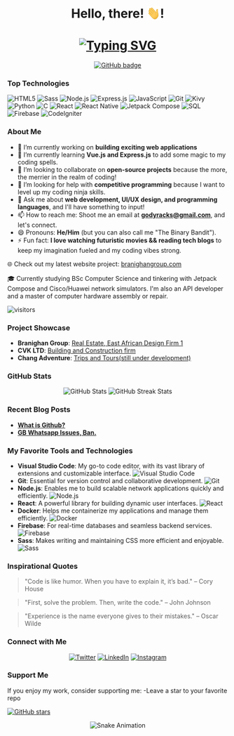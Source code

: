 <h1 align="center">Hello, there! <img src="https://raw.githubusercontent.com/ABSphreak/ABSphreak/master/gifs/Hi.gif" width="30px" height="32px" style="margin-bottom: -5px;"/>!</h1>

<h1 align="center">
  <a href="https://git.io/typing-svg">
    <img src="https://readme-typing-svg.herokuapp.com?font=Fira+Code&pause=1000&width=435&lines=I'm+Godfrey+Matagaro!...;A+Software+Developer+...;and+Web+Designer...;Enhance+your+coding+experience+!🖤&center=true&size=20" alt="Typing SVG" />
  </a>
</h1>

<p align="center">
  <a href="https://github.com/GodyRacks?tab=followers">
    <img src="https://img.shields.io/github/followers/GodyRacks?label=Followers&logo=GitHub&style=for-the-badge&hide_border=true" alt="GitHub badge"/>
  </a>
</p>

### Top Technologies
![HTML5](https://img.shields.io/badge/html5-%23E34F26.svg?style=for-the-badge&logo=html5&logoColor=white)
![Sass](https://img.shields.io/badge/sass-%23CC6699.svg?style=for-the-badge&logo=sass&logoColor=white)
![Node.js](https://img.shields.io/badge/node.js-%23339933.svg?style=for-the-badge&logo=node.js&logoColor=white)
![Express.js](https://img.shields.io/badge/express.js-%23404d59.svg?style=for-the-badge&logo=express&logoColor=white)
![JavaScript](https://img.shields.io/badge/javascript-%23323330.svg?style=for-the-badge&logo=javascript&logoColor=%23F7DF1E)
![Git](https://img.shields.io/badge/git-%23F05033.svg?style=for-the-badge&logo=git&logoColor=white)
![Kivy](https://img.shields.io/badge/kivy-%23FF8700.svg?style=for-the-badge&logo=kivy&logoColor=white)
![Python](https://img.shields.io/badge/python-%2314354C.svg?style=for-the-badge&logo=python&logoColor=white)
![C](https://img.shields.io/badge/c-%2300599C.svg?style=for-the-badge&logo=c&logoColor=white)
![React](https://img.shields.io/badge/React-61DAFB?style=for-the-badge&logo=react&logoColor=white)
![React Native](https://img.shields.io/badge/React_Native-%2361DAFB?style=for-the-badge&logo=react&logoColor=white)
![Jetpack Compose](https://img.shields.io/badge/jetpack%20compose-%23000000.svg?style=for-the-badge&logo=android&logoColor=white)
![SQL](https://img.shields.io/badge/SQL-00000F?style=for-the-badge&logo=sqlite&logoColor=white)
![Firebase](https://img.shields.io/badge/Firebase-FFCA28?style=for-the-badge&logo=firebase&logoColor=white)
![CodeIgniter](https://img.shields.io/badge/CodeIgniter-%23EE432E.svg?style=for-the-badge&logo=codeigniter&logoColor=white)

### About Me
- 🔭 I’m currently working on **building exciting web applications**
- 🌱 I’m currently learning **Vue.js and Express.js** to add some magic to my coding spells.
- 👯 I’m looking to collaborate on **open-source projects** because the more, the merrier in the realm of coding!
- 🤔 I’m looking for help with **competitive programming** because I want to level up my coding ninja skills.
- 💬 Ask me about **web development, UI/UX design, and programming languages**, and I'll have something to input!
- 📫 How to reach me: Shoot me an email at **[godyracks@gmail.com](mailto:godyracks@gmail.com)**, and let's connect.
- 😄 Pronouns: **He/Him** (but you can also call me "The Binary Bandit").
- ⚡ Fun fact: **I love watching futuristic movies && reading tech blogs** to keep my imagination fueled and my coding vibes strong.

🌐 Check out my latest website project: [branighangroup.com](https://branighangroup.com)

🎓 Currently studying BSc Computer Science and tinkering with Jetpack Compose and Cisco/Huawei network simulators. I'm also an API developer and a master of computer hardware assembly or repair.

![visitors](https://visitor-badge.laobi.icu/badge?page_id=GodyRacks.GodyRacks)

### Project Showcase
- **Branighan Group**: [Real Estate, East African Design Firm 1](https://branighangroup.com)
- **CVK LTD**: [Building and Construction firm](https://corneliusventures.co.ke)
- **Chang Adventure**: [Trips and Tours(still under development) ](https://changadventure.co.ke)

### GitHub Stats
<p align="center">
  <img src="https://github-readme-stats.vercel.app/api?username=GodyRacks&show_icons=true&theme=radical" alt="GitHub Stats"/>
  <img src="https://github-readme-streak-stats.herokuapp.com/?user=GodyRacks&theme=radical" alt="GitHub Streak Stats"/>
</p>



### Recent Blog Posts
- **[What is Github?](link-to-blog-post-1)**
- **[GB Whatsapp Issues, Ban.](link-to-blog-post-2)**

### My Favorite Tools and Technologies
- **Visual Studio Code**: My go-to code editor, with its vast library of extensions and customizable interface.
  <img src="https://img.shields.io/badge/Visual%20Studio%20Code-0078d7?style=flat-square&logo=visual-studio-code&logoColor=white" alt="Visual Studio Code"/>
- **Git**: Essential for version control and collaborative development.
  <img src="https://img.shields.io/badge/Git-F05032?style=flat-square&logo=git&logoColor=white" alt="Git"/>
- **Node.js**: Enables me to build scalable network applications quickly and efficiently.
  <img src="https://img.shields.io/badge/Node.js-339933?style=flat-square&logo=node-dot-js&logoColor=white" alt="Node.js"/>
- **React**: A powerful library for building dynamic user interfaces.
  <img src="https://img.shields.io/badge/React-61DAFB?style=flat-square&logo=react&logoColor=white" alt="React"/>
- **Docker**: Helps me containerize my applications and manage them efficiently.
  <img src="https://img.shields.io/badge/Docker-2496ED?style=flat-square&logo=docker&logoColor=white" alt="Docker"/>
- **Firebase**: For real-time databases and seamless backend services.
  <img src="https://img.shields.io/badge/Firebase-FFCA28?style=flat-square&logo=firebase&logoColor=white" alt="Firebase"/>
- **Sass**: Makes writing and maintaining CSS more efficient and enjoyable.
  <img src="https://img.shields.io/badge/Sass-CC6699?style=flat-square&logo=sass&logoColor=white" alt="Sass"/>

### Inspirational Quotes
> "Code is like humor. When you have to explain it, it’s bad." – Cory House

> "First, solve the problem. Then, write the code." – John Johnson

> "Experience is the name everyone gives to their mistakes." – Oscar Wilde

### Connect with Me
<p align="center">
  <a href="https://twitter.com/gody_racks" target="_blank"><img alt="Twitter" src="https://img.shields.io/badge/Twitter-%231DA1F2.svg?&style=for-the-badge&logo=Twitter&logoColor=white"/></a>
  <a href="https://www.linkedin.com/in/godfrey-onyinkwa-93712827a/" target="_blank"><img alt="LinkedIn" src="https://img.shields.io/badge/LinkedIn-%230077B5.svg?&style=for-the-badge&logo=LinkedIn&logoColor=white"/></a>
  <a href="https://www.instagram.com/gody_racks/" target="_blank"><img alt="Instagram" src="https://img.shields.io/badge/Instagram-%23E4405F.svg?&style=for-the-badge&logo=Instagram&logoColor=white"/></a>
</p>

### Support Me
If you enjoy my work, consider supporting me:
-Leave a star to your favorite repo

[![GitHub stars](https://img.shields.io/github/stars/GodyRacks/GodyRacks.svg?style=social&label=Star)](https://github.com/GodyRacks/GodyRacks)

<p align="center">
  <img src="https://raw.githubusercontent.com/GodyRacks/GodyRacks/main/github-snake.svg" alt="Snake Animation"/>
</p>





